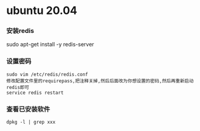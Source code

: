 # ubuntu 20.04

### 安装redis

sudo apt-get install -y redis-server

### 设置密码

```
sudo vim /etc/redis/redis.conf
修改配置文件里的requirepass,把注释关掉,然后后面改为你想设置的密码,然后再重新启动redis即可
service redis restart
```
### 查看已安装软件

```
dpkg -l | grep xxx
```